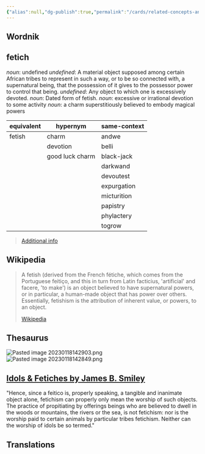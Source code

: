 ```yaml
---
{"alias":null,"dg-publish":true,"permalink":"/cards/related-concepts-and-theories/fetichism/","dgPassFrontmatter":true,"created":"2023-01-18T14:23:29.121+01:00","updated":"2023-04-18T14:15:28.944+02:00"}
---
```



## Wordnik

## fetich
*noun*: undefined
*undefined*: A material object supposed among certain African tribes to represent in such a way, or to be so connected with, a supernatural being, that the possession of it gives to the possessor power to control that being.
*undefined*: Any object to which one is excessively devoted.
*noun*: Dated form of <xref>fetish</xref>.
*noun*: excessive or irrational devotion to some activity
*noun*: a charm superstitiously believed to embody magical powers

| equivalent |hypernym |same-context |
| --- | --- | --- |
| fetish | charm | andwe |
|  | devotion | belli |
|  | good luck charm | black-jack |
|  |  | darkwand |
|  |  | devoutest |
|  |  | expurgation |
|  |  | micturition |
|  |  | papistry |
|  |  | phylactery |
|  |  | togrow |

> [Additional info](https://www.wordnik.com/words/fetich)

## Wikipedia 
> A fetish (derived from the French fétiche, which comes from the Portuguese feitiço, and this in turn from Latin facticius, 'artificial' and facere, 'to make') is an object believed to have supernatural powers, or in particular, a human-made object that has power over others. Essentially, fetishism is the attribution of inherent value, or powers, to an object.
>
> [Wikipedia](https://en.wikipedia.org/wiki/Fetishism)

## Thesaurus
![Pasted image 20230118142903.png](/img/user/EXTRAS/Images/Pasted%20image%2020230118142903.png)
![Pasted image 20230118142849.png](/img/user/EXTRAS/Images/Pasted%20image%2020230118142849.png)

## [Idols & Fetiches by James B. Smiley](https://opensiuc.lib.siu.edu/cgi/viewcontent.cgi?article=2574&context=ocj)
"Hence, since a feitico is, properly speaking, a tangible and inanimate object alone, fetichism can properly only mean the worship of such objects. The practice of propitiating by offerings beings who are believed to dwell in the woods or mountains, the rivers or the sea, is not fetichism: nor is the worship paid to certain animals by particular tribes fetichism. Neither can the worship of idols be so termed."

## Translations 

